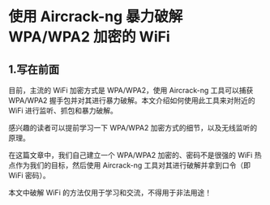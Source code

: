 # 使用 Aircrack-ng 暴力破解 WPA/WPA2 加密的 WiFi
## 1.写在前面
目前，主流的 WiFi 加密方式是 WPA/WPA2，使用 Aircrack-ng 工具可以捕获 WPA/​WPA2 握手包并对其进行暴力破解。本文介绍如何使用此工具来对附近的 WiFi 进行监听、抓包和暴力破解。<br>

感兴趣的读者可以提前学习一下 WPA/​WPA2 加密方式的细节，以及无线监听的原理。<br>

在这篇文章中，我们自己建立一个 WPA/​WPA2 加密的、密码不是很强的 WiFi 热点作为我们的目标，然后使用 Air­crack-ng 工具对其进行破解并拿到口令（即 WiFi 密码）。<br>

本文中破解 WiFi 的方法仅用于学习和交流，不得用于非法用途！<br>